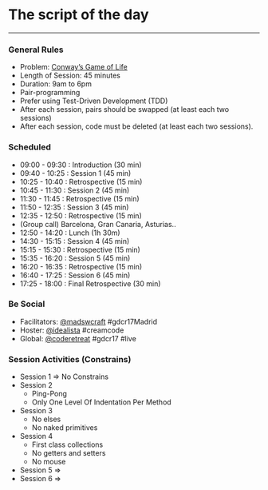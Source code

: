 # The script of the day
----

### General Rules

- Problem: [Conway’s Game of Life](https://github.com/marcoemrich/game-of-life-rules)
- Length of Session: 45 minutes
- Duration: 9am to 6pm
- Pair-programming
- Prefer using Test-Driven Development (TDD)
- After each session, pairs should be swapped (at least each two sessions)
- After each session, code must be deleted (at least each two sessions).

### Scheduled

- 09:00 - 09:30 : Introduction (30 min)
- 09:40 - 10:25 :  Session 1 (45 min)
- 10:25 - 10:40 : Retrospective (15 min)
- 10:45 - 11:30 :  Session 2 (45 min)
- 11:30 - 11:45 : Retrospective (15 min)
- 11:50 - 12:35 :  Session 3 (45 min)
- 12:35 - 12:50 : Retrospective (15 min)
- (Group call) Barcelona, Gran Canaria, Asturias..
- 12:50 - 14:20 :  Lunch (1h 30m)
- 14:30 - 15:15 :  Session 4 (45 min)
- 15:15 - 15:30 : Retrospective (15 min)
- 15:35 - 16:20 :  Session 5 (45 min)
- 16:20 - 16:35 : Retrospective (15 min)
- 16:40 - 17:25 :  Session 6 (45 min)
- 17:25 - 18:00 : Final Retrospective (30 min)

### Be Social
- Facilitators: [@madswcraft](https://twitter.com/madswcraft) #gdcr17Madrid
- Hoster: [@idealista](https://twitter.com/idealista) #creamcode
- Global: [@coderetreat](https://twitter.com/coderetreat) #gdcr17 #live

### Session Activities (Constrains)
- Session 1 => No Constrains
- Session 2
  * Ping-Pong
  * Only One Level Of Indentation Per Method
- Session 3
  * No elses
  * No naked primitives
- Session 4
  * First class collections
  * No getters and setters
  * No mouse
- Session 5 =>
- Session 6 =>
